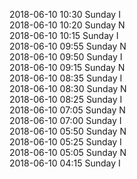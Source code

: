2018-06-10 10:30 Sunday  I  
2018-06-10 10:20 Sunday  N  
2018-06-10 10:15 Sunday  I  
2018-06-10 09:55 Sunday  N  
2018-06-10 09:50 Sunday  I  
2018-06-10 09:15 Sunday  N  
2018-06-10 08:35 Sunday  I  
2018-06-10 08:30 Sunday  N  
2018-06-10 08:25 Sunday  I  
2018-06-10 07:05 Sunday  N  
2018-06-10 07:00 Sunday  I  
2018-06-10 05:50 Sunday  N  
2018-06-10 05:25 Sunday  I  
2018-06-10 05:05 Sunday  N  
2018-06-10 04:15 Sunday  I  
